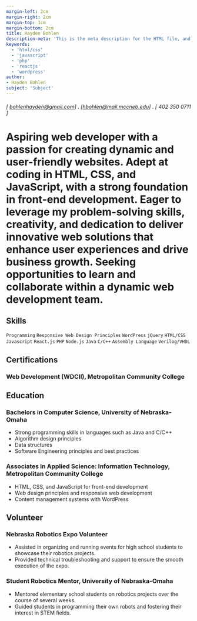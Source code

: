 ```yaml
---
margin-left: 2cm
margin-right: 2cm
margin-top: 1cm
margin-bottom: 2cm
title: Hayden Bohlen
description-meta: 'This is the meta description for the HTML file, and one day the PDF file, for better SEO?'
keywords:
  - 'html/css'
  - 'javascript'
  - 'php'
  - 'reactjs'
  - 'wordpress'
author:
- Hayden Bohlen
subject: 'Subject'
---
```

###### [ bohlenhayden@gmail.com] . [hbohlen@mail.mccneb.edu] . [ 402 350 0711 ]

# Aspiring web developer with a passion for creating dynamic and user-friendly websites. Adept at coding in HTML, CSS, and JavaScript, with a strong foundation in front-end development. Eager to leverage my problem-solving skills, creativity, and dedication to deliver innovative web solutions that enhance user experiences and drive business growth. Seeking opportunities to learn and collaborate within a dynamic web development team.


## Skills

```Programming```
```Responsive Web Design Principles```
```WordPress```
```jQuery```
```HTML/CSS```
```Javascript```
```React.js```
```PHP```
```Node.js```
```Java```
```C/C++```
```Assembly Language```
```Verilog/VHDL```

## Certifications

### Web Development (WDCII), Metropolitan Community College

## Education

### Bachelors in Computer Science, University of Nebraska-Omaha
  - Strong programming skills in languages such as Java and C/C++
  - Algorithm design principles
  - Data structures
  - Software Engineering principles and best practices

### Associates in Applied Science: Information Technology, Metropolitan Community College
  - HTML, CSS, and JavaScript for front-end development
  - Web design principles and responsive web development
  - Content management systems with WordPress


## Volunteer

### Nebraska Robotics Expo Volunteer
  - Assisted in organizing and running events for high school students to showcase their robotics projects.
  - Provided technical troubleshooting and support to ensure the smooth execution of the expo.

### Student Robotics Mentor, University of Nebraska-Omaha
  - Mentored elementary school students on robotics projects over the course of several weeks.
  - Guided students in programming their own robots and fostering their interest in STEM fields.





